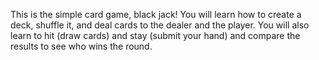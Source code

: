 This is the  simple  card game, black jack! You will learn how to create a deck, shuffle it, and deal cards to the dealer and the player.
You will also learn to hit (draw cards) and stay (submit your hand) and compare the results to see who wins the round.
